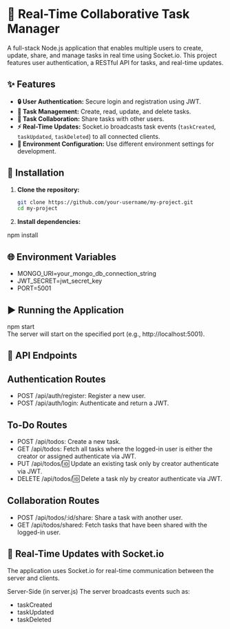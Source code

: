 # 🚀 Real-Time Collaborative Task Manager

A full-stack Node.js application that enables multiple users to create, update, share, and manage tasks in real time using Socket.io. This project features user authentication, a RESTful API for tasks, and real-time updates.

## ✨ Features

- **🔒 User Authentication:** Secure login and registration using JWT.
- **📝 Task Management:** Create, read, update, and delete tasks.
- **🤝 Task Collaboration:** Share tasks with other users.
- **⚡ Real-Time Updates:** Socket.io broadcasts task events (`taskCreated`, `taskUpdated`, `taskDeleted`) to all connected clients.
- **🔧 Environment Configuration:** Use different environment settings for development.


## 🔧 Installation

1. **Clone the repository:**

   ```bash
   git clone https://github.com/your-username/my-project.git
   cd my-project

2. **Install dependencies:**

npm install

## 🌐 Environment Variables

- MONGO_URI=your_mongo_db_connection_string
- JWT_SECRET=jwt_secret_key
- PORT=5001

## ▶️ Running the Application

npm start  
The server will start on the specified port (e.g., http://localhost:5001).

## 🔌 API Endpoints
## Authentication Routes
- POST /api/auth/register: Register a new user.
- POST /api/auth/login: Authenticate and return a JWT.
## To-Do Routes
- POST /api/todos: Create a new task.
- GET /api/todos: Fetch all tasks where the logged-in user is either the creator or assigned authenticate via JWT.
- PUT /api/todos/:id: Update an existing task only by creator authenticate via JWT.
- DELETE /api/todos/:id: Delete a task nly by creator authenticate via JWT.
## Collaboration Routes
- POST /api/todos/:id/share: Share a task with another user.
- GET /api/todos/shared: Fetch tasks that have been shared with the logged-in user.

## 💬 Real-Time Updates with Socket.io
The application uses Socket.io for real-time communication between the server and clients.

Server-Side (in server.js)
The server broadcasts events such as:

- taskCreated
- taskUpdated
- taskDeleted
